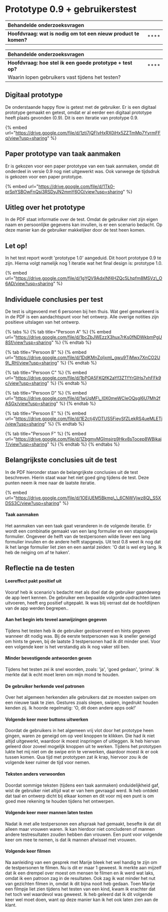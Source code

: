 # Prototype 0.9 + gebruikerstest

| Behandelde onderzoeksvragen |  |
| :--- | :--- |
| **Hoofdvraag: wat is nodig om tot een nieuw product te komen?** | \*\*\*\* |

| Behandelde onderzoeksvragen |  |
| :--- | :--- |
| **Hoofdvraag: hoe stel ik een goede prototype + test op?** | \*\*\*\* |
| Waarin lopen gebruikers vast tijdens het testen? |  |

## Digitaal prototype

De onderstaande happy flow is getest met de gebruiker. Er is een digitaal prototype gemaakt en getest, omdat er al eerder een digitaal prototype heeft plaats gevonden \(0.9\). Dit is een iteratie van prototype 0.9. 

{% embed url="https://drive.google.com/file/d/1zti7jQFIvHxRX0iHx5ZZTmMp7YyrmFFq/view?usp=sharing" %}



## Paper prototype van taak aanmaken

Er is gekozen voor een paper prototype van een taak aanmaken, omdat dit onderdeel in versie 0.9 nog niet uitgewerkt was. Ook vanwege de tijdsdruk is gekozen voor een paper prototype.

{% embed url="https://drive.google.com/file/d/1Tk0-prSpYSBOwFnQsi3RSDyJN2mmY6OO/view?usp=sharing" %}





## Uitleg over het prototype

In de PDF staat informatie over de test. Omdat de gebruiker niet zijn eigen naam en persoonlijke gegevens kan invullen, is er een scenario bedacht. Op deze manier kan de gebruiker makkelijker door de test heen komen.

## Let op! 

In het test report wordt 'prototype 1.0' aangeduid. Dit hoort prototype 0.9 te zijn. Hierna volgt namelijk nog 1 iteratie wat het final design is: prototype 1.0.

{% embed url="https://drive.google.com/file/d/1gYQV9AdxINf4HZQc5Lhpfm8MSVz\_O6AD/view?usp=sharing" %}

## Individuele conclusies per test

De test is uitgevoerd met 6 personen bij hen thuis. Wat geel gemarkeerd is in de PDF is een aandachtspunt voor het ontwerp. Alle overige notities zijn positieve uitslagen van het ontwerp.

{% tabs %}
{% tab title="Persoon A" %}
{% embed url="https://drive.google.com/file/d/1bcZbJWEzzX3hux7rKs0fNDWkbmPgU8Sf/view?usp=sharing" %}
{% endtab %}

{% tab title="Persoon B" %}
{% embed url="https://drive.google.com/file/d/1DdKMnZoljxm\_gwu9TjMwx7XnCO2U9\_RH/view?usp=sharing" %}
{% endtab %}

{% tab title="Persoon C" %}
{% embed url="https://drive.google.com/file/d/1bPOA5FKQfK2aYf3ZTfYrGlHs7vhFFk9c/view?usp=sharing" %}
{% endtab %}

{% tab title="Persoon D" %}
{% embed url="https://drive.google.com/file/d/1wUqMF\_l0X0meWCIeOQsgl6U7Mh2fASGx/view?usp=sharing" %}
{% endtab %}

{% tab title="Persoon E" %}
{% embed url="https://drive.google.com/file/d/1E2ctj4VDTUS5FieySfZLekRS4ueMLETj/view?usp=sharing" %}
{% endtab %}

{% tab title="Persoon F" %}
{% embed url="https://drive.google.com/file/d/1ZbgmvMGImsjrp9Hkv8sTocep8WBjkajT/view?usp=sharing" %}
{% endtab %}
{% endtabs %}

## Belangrijkste conclusies uit de test

In de PDF hieronder staan de belangrijkste conclusies uit de test beschreven. Hierin staat waar het niet goed ging tijdens de test. Deze punten neem ik mee naar de laatste iteratie. 

{% embed url="https://drive.google.com/file/d/1OEjUEM5Bkmp\_\_6CNWVjwz8Q\_S5XDSS3C/view?usp=sharing" %}

#### Taak aanmaken

Het aanmaken van een taak gaat veranderen in de volgende iteratie. Er wordt een combinatie gemaakt van een lang formulier en een stapsgewijs formulier. Ongeveer de helft van de testpersonen wilde liever een lang formulier invullen en de andere helft stapgewijs. Uit test 0.8 weet ik nog dat ik het lange formulier liet zien en een aantal zeiden: 'O dat is wel erg lang. Ik heb de neiging om af te haken'.

## Reflectie na de testen

#### Leereffect pakt positief uit

Vooraf heb ik scenario's bedacht met als doel dat de gebruiker gaandeweg de app leert kennen. De gebruiker een bepaalde volgorde opdrachten laten uitvoeren, heeft erg positief uitgepakt. Ik was blij verrast dat de hoofdlijnen van de app werden begrepen.. 

#### Aan het begin iets teveel aanwijzingen gegeven

Tijdens het testen heb ik de gebruiker geobserveerd en hints gegeven wanneer dit nodig was. Bij de eerste testpersonen was ik sneller geneigd om hints te geven, bij de laatste 3 testpersonen had ik dit minder snel. Voor een volgende keer is het verstandig als ik nog vaker stil ben.

#### Minder bevestigende antwoorden geven

Tijdens het testen zei ik snel woorden, zoals: 'ja', 'goed gedaan', 'prima'. Ik merkte dat ik echt moet leren om mijn mond te houden.

#### De gebruiker herkende veel patronen

Over het algemeen herkenden alle gebruikers dat ze moesten swipen om een nieuwe taak te zien. Gestures zoals slepen, swipen, ingedrukt houden kenden zij. Ik hoorde regelmatig: 'O, dit doen andere apps ook!'

#### Volgende keer meer buttons uitwerken

Doordat de gebruikers in het algemeen vrij vlot door het prototype heen gingen, waren ze geneigd om op veel knoppen te klikken. Die had ik niet altijd uitgewerkt, waardoor ik moest inspringen of uitleggen. Ik heb hiervan geleerd door zoveel mogelijk knoppen uit te werken. Tijdens het prototypen lukte het mij niet om de swipe erin te verwerken, daardoor moest ik er ook tussen komen. Qua tijd met prototypen zat ik krap, hiervoor zou ik de volgende keer ruimer de tijd voor nemen.

#### Teksten anders verwoorden

Doordat sommige teksten \(tijdens een taak aanmaken\) onduidelijkheid gaf, wist de gebruiker niet altijd wat er van hem gevraagd werd. Ik heb ontdekt dat taal en ontwerp dicht bij elkaar komen en dit voor mij een punt is om goed mee rekening te houden tijdens het ontwerpen.

#### Volgende keer meer mannen laten testen

Nadat ik met alle testpersonen een afspraak had gemaakt, besefte ik dat dit alleen maar vrouwen waren. Ik kan hierdoor niet concluderen of mannen andere testresultaten zouden hebben dan vrouwen. Een punt voor volgende keer om mee te nemen, is dat ik mannen afwissel met vrouwen.

#### Volgende keer filmen

Na aanleiding van een gesprek met Marije bleek het wel handig te zijn om de testpersonen te filmen. Nu is dit er maar 1 geweest. Ik merkte aan mijzelf dat ik een drempel over moest om mensen te filmen en ik werd wat laks, omdat ik een patroon zag in de resultaten. Ook zag ik wat minder het nut van gezichten filmen in, omdat ik dit bijna nooit heb gedaan. Toen Marije een filmpje liet zien tijdens het testen van een kind, kwam ik erachter dat het toch wel waardevol was geweest. Ik heb geleerd dat ik dit volgende keer wel moet doen, want op deze manier kan ik het ook laten zien aan de klant.

